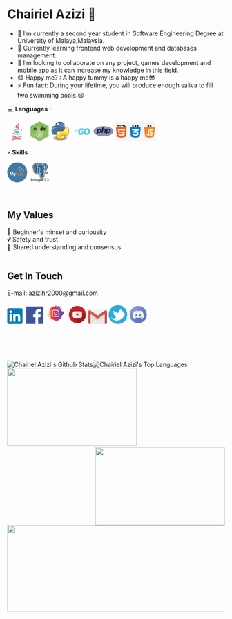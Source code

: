 # Chairiel Azizi 👋

<!--
**chairielazizi/chairielazizi** is a ✨ _special_ ✨ repository because its `README.md` (this file) appears on your GitHub profile.
  ![developer](https://t3.ftcdn.net/jpg/02/24/60/00/240_F_224600069_W7lxO3jE7CZ5s3izuhIoK5uSrDUz9x6W.jpg)
Here are some ideas to get you started:

- 🔭 I’m currently working on ...
- 🌱 I’m currently learning ...
- 👯 I’m looking to collaborate on ...
- 🤔 I’m looking for help with ...
- 💬 Ask me about ...
- 📫 How to reach me: ...
- 😄 Pronouns: ...
- ⚡ Fun fact: ...
photo_2019-09-07_21-28-45.jpg
-->

<!--<img align="right" src="https://github.com/chairielazizi/chairielazizi/blob/master/myAvatar.svg" alt="Just a pic" width=360px height=415px/> --->


- 🔭 I’m currently a second year student in Software Engineering Degree at University of Malaya,Malaysia.
- 🌱 Currently learning frontend web development and databases management.
- 👯 I’m looking to collaborate on any project, games development and mobile app as it can increase my knowledge in this field.
- 😄 Happy me? : A happy tummy is a happy me😎
- ⚡ Fun fact: During your lifetime, you will produce enough saliva to fill two swimming pools.😃

💻 **Languages** : 

<img height="46" width="46"  src="https://github.com/chairielazizi/chairielazizi/blob/master/images/java1.png" />&nbsp;
<img height="46" width="42"  src="https://github.com/chairielazizi/chairielazizi/blob/master/images/nodejs1.png" />
<img height="46" width="46"  src="https://github.com/chairielazizi/chairielazizi/blob/master/images/python.png" />
<img height="46" width="46"  src="https://github.com/chairielazizi/chairielazizi/blob/master/images/golang.png" />
<img height="46" width="46"  src="https://github.com/chairielazizi/chairielazizi/blob/master/images/php.png" />
<img height="46" width="94"  src="https://github.com/chairielazizi/chairielazizi/blob/master/images/frontend1.jpg" />

💀 **Skills** : 

<img height="46" width="46"  src="https://github.com/chairielazizi/chairielazizi/blob/master/images/mysql.png" />&nbsp;
<img height="46" width="46"  src="https://github.com/chairielazizi/chairielazizi/blob/master/images/pg.png" />

<br/>

<!-- > "The way to get started is to quit talking and begin doing." -Walt Disney
<br/> --->

## My Values
👀 Beginner's minset and curiousity <br/>
💕 Safety and trust <br/>
🤙 Shared understanding and consensus <br/>
<br/>

## Get In Touch
<!--Instagram:  https://instagram.com/chairielazizi <br/>
Facebook: https://facebook.com/chairielazizi <br/>
Twitter:  https://twitter.com/milisfuaim <br/> --->
E-mail: azizihr2000@gmail.com <br/> 

[<img align="" alt="LinkedIn" width="40px" src="https://github.com/chairielazizi/chairielazizi/blob/master/images/linkedin.png" />](https://www.linkedin.com/in/chairielazizi)
[<img align="" alt="Facebook" width="40px" src="https://github.com/chairielazizi/chairielazizi/blob/master/images/facebook.png" />](https://facebook.com/chairielazizi)
[<img align="" alt="Instagram" width="49px" src="https://github.com/chairielazizi/chairielazizi/blob/master/images/ig.png" />](https://www.instagram.com/chairielazizi)
[<img align="" alt="Youtube" width="43px" src="https://github.com/chairielazizi/chairielazizi/blob/master/images/youtube.png" />](https://www.youtube.com/channel/UC80mb1uo-CeTnDv9rBjaEKQ)
[<img align="" alt="Gmail" width="43px" src="https://github.com/chairielazizi/chairielazizi/blob/master/images/gmail1.png" />](azizihr2000@gmail.com)
[<img align="" alt="Twitter" width="43px" src="https://github.com/chairielazizi/chairielazizi/blob/master/images/twitter.png" />](https://www.twitter.com/milisfuaim)
[<img align="" alt="Discord" width="43px" src="https://github.com/chairielazizi/chairielazizi/blob/master/images/discord.png" />](https://discordapp.com/users/464470476391972874)
<!--https://accounts.google.com/ServiceLogin?service=mail&passive=true&Email=azizihr2000@gmail.com&continue=https://mail.google.com/mail/u/azizihr2000@gmail.com/?view=cm%26fs=1%26to=someone@example.com%26su=SUBJECT%26body=BODY%26bcc=someone.else@example.com--->

<br/>
<br/>
<br/>
<br/>

<img align="left" alt="Chairiel Azizi's Github Stats" src="https://github-readme-stats.vercel.app/api?username=chairielazizi&show_icons=true&hide_border=true,prs?count_private=true&theme=jolly" />

<img align="" alt="Chairiel Azizi's Top Languages" src="https://github-readme-stats.vercel.app/api/top-langs/?username=chairielazizi&theme=jolly&hide=Swift,Kotlin,Objective-C,ShaderLab,Tex,c%23,jupyter%20notebook&layout=compact&langs_count=10" />

<br/>

<img src="https://media.giphy.com/media/f3iwJFOVOwuy7K6FFw/giphy.gif" width=300px height=180px margin-left="20px"/> 
<img src="https://media.giphy.com/media/L1R1tvI9svkIWwpVYr/giphy.gif" width=300px height=180px margin-left="20px" align="right"/>
<img align="center" src="https://storage.googleapis.com/gweb-uniblog-publish-prod/original_images/Dino_non-birthday_version.gif" width=1000px height=200px/>


<!-- <img align="center" src="https://github.com/chairielazizi/chairielazizi/blob/master/photo_2019-09-07_21-28-45.jpg" alt="Just a pic" width=1000px height=700px/> --->


